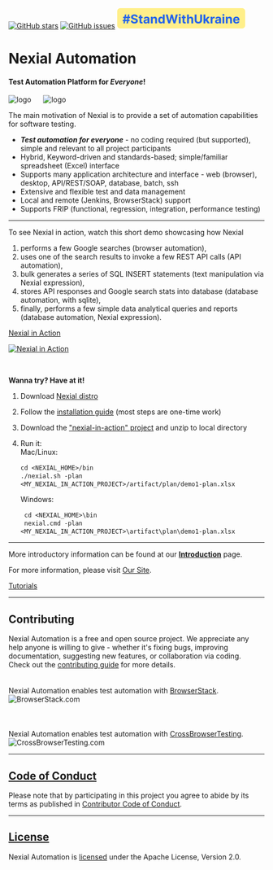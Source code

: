 [![GitHub stars](https://img.shields.io/github/stars/nexiality/nexial-core)](https://github.com/nexiality/nexial-core/stargazers)
[![GitHub issues](https://img.shields.io/github/issues/nexiality/nexial-core)](https://github.com/nexiality/nexial-core/issues)
[![StandWithUkraine](https://raw.githubusercontent.com/vshymanskyy/StandWithUkraine/main/badges/StandWithUkraine.svg)](https://github.com/vshymanskyy/StandWithUkraine/blob/main/docs/README.md)

# Nexial Automation

#### Test Automation Platform for _Everyone_!<br/>
![logo](https://nexiality.github.io/documentation/image/logo-x.png)
&nbsp;&nbsp;&nbsp;&nbsp;
![logo](https://nexiality.github.io/documentation/image/nexial-caption.png)

The main motivation of Nexial is to provide a set of automation capabilities for software testing.  

- ***Test automation for everyone*** - no coding required (but supported), simple and 
  relevant to all project participants
- Hybrid, Keyword-driven and standards-based; simple/familiar spreadsheet (Excel) interface
- Supports many application architecture and interface - web (browser), desktop, API/REST/SOAP, database, batch, ssh
- Extensive and flexible test and data management
- Local and remote (Jenkins, BrowserStack) support
- Supports FRIP (functional, regression, integration, performance testing)

---

To see Nexial in action, watch this short demo showcasing how Nexial 
1. performs a few Google searches (browser automation), 
2. uses one of the search results to invoke a few REST API calls (API automation),
3. bulk generates a series of SQL INSERT statements (text manipulation via Nexial expression),
4. stores API responses and Google search stats into database (database automation, with sqlite),
5. finally, performs a few simple data analytical queries and reports (database automation, Nexial expression). 

[Nexial in Action](https://www.youtube.com/watch?v=b372XikN1YU&cc_lang_pref=en&cc_load_policy=1)

[![Nexial in Action](https://nexiality.github.io/documentation/image/nexial-in-action-youtube-preview.png)](https://www.youtube.com/watch?v=b372XikN1YU&cc_lang_pref=en&cc_load_policy=1)

<br/>

**Wanna try? Have at it!**
1. Download [Nexial distro](https://github.com/nexiality/nexial-core/releases)
2. Follow the [installation guide](https://nexiality.github.io/documentation/userguide/InstallingNexial) (most steps are one-time work)
3. Download the ["nexial-in-action" project](https://nexiality.github.io/documentation/nexial-in-action.zip) and unzip to local directory
4. Run it:<br/>
   Mac/Linux:
	```
	cd <NEXIAL_HOME>/bin
	./nexial.sh -plan <MY_NEXIAL_IN_ACTION_PROJECT>/artifact/plan/demo1-plan.xlsx
	```
	
   Windows:
   ```
	cd <NEXIAL_HOME>\bin
	nexial.cmd -plan <MY_NEXIAL_IN_ACTION_PROJECT>\artifact\plan\demo1-plan.xlsx
   ```

---

More introductory information can be found at our 
**[Introduction](https://nexiality.github.io/documentation/userguide/IntroductionAndFAQ)** page.

For more information, please visit [Our Site](https://nexiality.github.io/documentation/).

[Tutorials](https://nexiality.github.io/tutorials/)

---

## Contributing

Nexial Automation is a free and open source project.  We appreciate any help anyone is willing to give - whether it's 
fixing bugs, improving documentation, suggesting new features, or collaboration via coding. Check out the 
[contributing guide](.github/CONTRIBUTING.md) for more details.
\
\
\
Nexial Automation enables test automation with [BrowserStack](http://browserstack.com).  
![BrowserStack.com](https://nexiality.github.io/documentation/image/browserstack/Browserstack-logo-small.png)  
\
\
\
Nexial Automation enables test automation with [CrossBrowserTesting](http://CrossBrowserTesting.com).  
![CrossBrowserTesting.com](https://nexiality.github.io/documentation/image/cbt/CrossBrowserTesting-logo-small.png)  
  
  
  
---

## [Code of Conduct](.github/CODE_OF_CONDUCT.md)

Please note that by participating in this project you agree to abide by its terms as published in 
[Contributor Code of Conduct](.github/CODE_OF_CONDUCT.md).

---

## [License](LICENSE)

Nexial Automation is [licensed](LICENSE) under the Apache License, Version 2.0.
